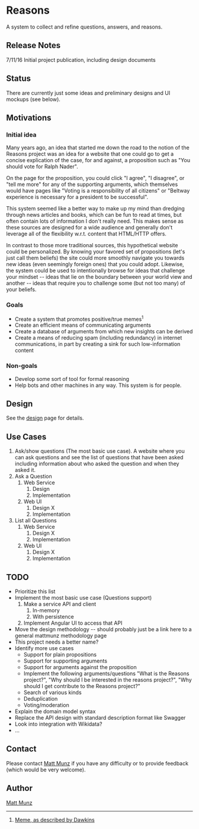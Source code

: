# Reasons

A system to collect and refine questions, answers, and reasons.

## Release Notes

7/11/16 Initial project publication, including design documents 

## Status

There are currently just some ideas and preliminary designs and UI mockups (see below).

## Motivations

### Initial idea

Many years ago, an idea that started me down the road to the notion of the Reasons project was an idea for a website that one could go to get a concise explication of the case, for and against, a 
proposition such as "You should vote for Ralph Nader". 

On the page for the proposition, you could click "I agree", "I disagree", or "tell me more" for any of the supporting arguments, which themselves would have pages like 
"Voting is a responsibility of all citizens" or "Beltway experience is necessary for a 
president to be successful".     

This system seemed like a better way to make up my mind than dredging through news articles and 
books, which can be fun to read at times, but often contain lots of information I don't 
really need. This makes sense as these sources are designed for a wide audience and generally don't leverage all of the flexibility w.r.t. content that HTML/HTTP offers.

In contrast to those more traditional sources, this hypothetical website could be personalized. By knowing your favored set of propositions (let's just call them beliefs) the site could more smoothly navigate you towards new ideas (even seemingly foreign ones) that you could adopt. Likewise, the system could be used to intentionally browse for ideas that challenge your mindset -- ideas that lie on the boundary between your world view and another -- ideas that require you to challenge some (but not too many) of your beliefs.     

### Goals

* Create a system that promotes positive/true memes<sup>1</sup>
* Create an efficient means of communicating arguments
* Create a database of arguments from which new insights can be derived
* Create a means of reducing spam (including redundancy) in internet communications, in part 
  by creating a sink for such low-information content
  
### Non-goals

* Develop some sort of tool for formal reasoning
* Help bots and other machines in any way. This system is for people.  

## Design

See the [design](documentation/Design.md) page for details.

## Use Cases

1. Ask/show questions (The most basic use case). A website where you can ask questions and see the list of questions that have been asked including information about who asked the question and when they asked it.
  1. Ask a Question
     1. Web Service
         1. Design 
         2. Implementation   
     2. Web UI
         1. Design X
         2. Implementation
  2. List all Questions
     1. Web Service
         1. Design X
         2. Implementation  
     2. Web UI
         1. Design X
         2. Implementation

## TODO 

* Prioritize this list
* Implement the most basic use case (Questions support)
  1. Make a service API and client
     1. In-memory
     2. With persistence 
  2. Implement Angular UI to access that API  
* Move the design methodology -- should probably just be a link here to a general mattmunz 
  methodology page
* This project needs a better name?
* Identify more use cases
  * Support for plain propositions
  * Support for supporting arguments
  * Support for arguments against the proposition
  * Implement the following arguments/questions "What is the Reasons project?", 
    "Why should I be interested in the reasons project?", "Why should I get contribute to the Reasons project?"
  * Search of various kinds
  * Deduplication
  * Voting/moderation 
* Explain the domain model syntax
* Replace the API design with standard description format like Swagger
* Look into integration with Wikidata?
* ... 

## Contact

Please contact [Matt Munz](https://github.com/mattmunz) if you have any difficulty or 
to provide feedback (which would be very welcome).

## Author

[Matt Munz](https://github.com/mattmunz)

------------------------

1) [Meme, as described by Dawkins](https://en.wikipedia.org/wiki/Meme)
